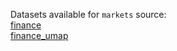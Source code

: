 Datasets available for `markets` source:  
[finance](https://docs.upgini.com/public/markets/finance)  
[finance_umap](https://docs.upgini.com/public/markets/finance_umap)  
